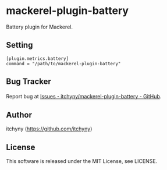 # mackerel-plugin-battery
Battery plugin for Mackerel.

## Setting
```
[plugin.metrics.battery]
command = "/path/to/mackerel-plugin-battery"
```

## Bug Tracker
Report bug at [Issues・itchyny/mackerel-plugin-battery - GitHub](https://github.com/itchyny/mackerel-plugin-battery/issues).

## Author
itchyny (https://github.com/itchyny)

## License
This software is released under the MIT License, see LICENSE.
